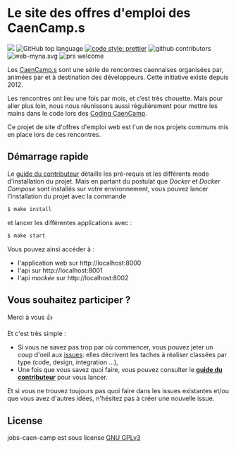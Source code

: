 # Le site des offres d'emploi des CaenCamp.s

![](https://github.com/CaenCamp/jobs-caen-camp/workflows/test/badge.svg) ![GitHub top language](https://img.shields.io/github/languages/top/CaenCamp/jobs-caen-camp.svg) [![code style: prettier](https://img.shields.io/badge/code_style-prettier-ff69b4.svg?style=flat-square)](https://github.com/prettier/prettier) ![github contributors](https://img.shields.io/github/contributors/CaenCamp/jobs-caen-camp.svg) ![web-myna.svg](https://img.shields.io/github/license/CaenCamp/jobs-caen-camp.svg) ![prs welcome](https://img.shields.io/badge/prs-welcome-brightgreen.svg)

Les [CaenCamp.s](https://www.caen.camp) sont une série de rencontres caennaises organisées par, animées par et à destination des développeurs. Cette initiative existe depuis 2012.

Les rencontres ont lieu une fois par mois, et c’est très chouette. Mais pour aller plus loin, nous nous réunissons aussi régulièrement pour mettre les mains dans le code lors des [Coding CaenCamp](https://www.caen.camp/coding-caen-camp).

Ce projet de site d'offres d'emploi web est l'un de nos projets communs mis en place lors de ces rencontres.

## Démarrage rapide

Le [guide du contributeur](https://github.com/CaenCamp/jobs-caen-camp/blob/master/.github/CONTRIBUTING.md#installer-le-projet) détaille les pré-requis et les différents mode d'installation du projet. Mais en partant du postulat que _Docker_ et _Docker Compose_ sont installés sur votre environnement, vous pouvez lancer l'installation du projet avec la commande

```bash
$ make install
```

et lancer les différentes applications avec :

```bash
$ make start
```

Vous pouvez ainsi accéder à :

-   l'application web sur http://localhost:8000
-   l'api sur http://localhost:8001
-   l'api _mockée_ sur http://localhost:8002

## Vous souhaitez participer ?

Merci à vous :+1:

Et c'est très simple :

-   Si vous ne savez pas trop par où commencer, vous pouvez jeter un coup d'oeil aux [issues](https://github.com/CaenCamp/jobs-caen-camp/issues): elles décrivent les taches à réaliser classées par type (code, design, integration ...),
-   Une fois que vous savez quoi faire, vous pouvez consulter le [**guide du contributeur**](.github/CONTRIBUTING.md) pour vous lancer.

Et si vous ne trouvez toujours pas quoi faire dans les issues existantes et/ou que vous avez d'autres idées, n'hésitez pas à créer une nouvelle issue.

## License

jobs-caen-camp est sous license [GNU GPLv3](LICENSE)

